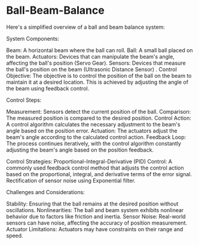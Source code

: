 # Ball-Beam-Balance

Here's a simplified overview of a ball and beam balance system:

System Components:

Beam: A horizontal beam where the ball can roll.
Ball: A small ball placed on the beam.
Actuators: Devices that can manipulate the beam's angle, affecting the ball's position (Servo Gear).
Sensors: Devices that measure the ball's position on the beam (Ultrasonic Distance Sensor) .
Control Objective:
The objective is to control the position of the ball on the beam to maintain it at a desired location. This is achieved by adjusting the angle of the beam using feedback control.

Control Steps:

Measurement: Sensors detect the current position of the ball.
Comparison: The measured position is compared to the desired position.
Control Action: A control algorithm calculates the necessary adjustment to the beam's angle based on the position error.
Actuation: The actuators adjust the beam's angle according to the calculated control action.
Feedback Loop: The process continues iteratively, with the control algorithm constantly adjusting the beam's angle based on the position feedback.

Control Strategies:
Proportional-Integral-Derivative (PID) Control: A commonly used feedback control method that adjusts the control action based on the proportional, integral, and derivative terms of the error signal. Rectification of sensor noise using Exponential filter. 

Challenges and Considerations:

Stability: Ensuring that the ball remains at the desired position without oscillations.
Nonlinearities: The ball and beam system exhibits nonlinear behavior due to factors like friction and inertia.
Sensor Noise: Real-world sensors can have noise, affecting the accuracy of position measurement. 
Actuator Limitations: Actuators may have constraints on their range and speed.
